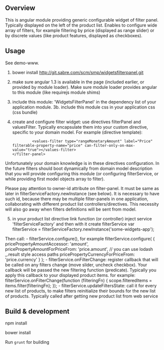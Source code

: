 ## Overview
This is angular module providing generic configurable widget of filter panel. Typically displayed on the left of the product list.
Enables to configure wide array of filters, for example filtering by price (displayed as range slider) or by discrete values (like product features, displayed as checkboxes).

## Usage
See demo-www.

1. bower install http://git.sabre.com/scm/smp/widgetsfilterpanel.git
2. make sure angular 1.3 is available in the page (included earlier, or provided by module loader). Make sure module loader provides angular to this module (like requirejs module shims)
3. include this module: 'WidgetsFilterPanel' in the dependency list of your application module.
3b. include this module css in your application css (css bundle)
4. create and configure filter widget: use directives filterPanel and valuesFilter. Typically encapsulate them into your custom directive, specific to your domain model.
For example (directive template):
       <filter-panel owner-id="some-widgets-app">
                <values-filter type="discrete" label="Number of stops" filterable-property-name="numberOfStops" values-display-filter="humanizeNumberOfStops"></values-filter>

                <values-filter type="rangeMonetaryAmount" label="Price" filterable-property-name="price" can-filter-only-on-max-value="true"></values-filter>
       </filter-panel>
Unfortunately your domain knowledge is in these directives configuration. In the future filters should boot dynamically from domain model description that you will provide configuring this module (or configuring filterService, or while providing first model objects array to filter).

Please pay attention to owner-id attribute on filter-panel. It must be same as later in filterServiceFactory.newInstance (see below). It is necessary to have such id, because there may be multiple filter-panels in one application, collaborating with different product list controllers/directives.
This necessity will also go away when filters definitions will be sent from model.

5. in your product list directive link function (or controller) inject service 'filterServiceFactory' and then with it create filterService
    var filterService = filterServiceFactory.newInstance('some-widgets-app');

 Then call:
    - filterService.configure(), for example
                    filterService.configure(
                        {
                            pricePropertyAmountAccessor: 'amount',
                            pricePropertyAmountForPriceFrom: 'price.amount', // you can use lodash _.result style access paths
                            pricePropertyCurrencyForPriceFrom: 'price.currency'
                        }
                    );
    - filterService.onFilterChange: register callback that will be called on any filters change (move slider, uncheck checkbox).
        Your callback will be passed the new filtering function (predicate). Typically you apply this callback to your displayed product items. for example:
                    filterService.onFilterChange(function (filteringFn) {
                            scope.filteredItems = items.filter(filteringFn);
                    });
    - filterService.updateFiltersState: call it for every new list of products, to make filters reinitialize their bounds for the new list of products. Typically called after getting new product list from web service

## Build & development

npm install

bower install

Run `grunt` for building